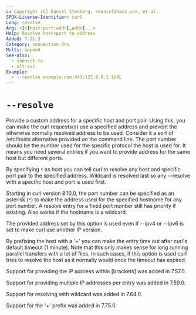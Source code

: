 ```yaml
---
c: Copyright (C) Daniel Stenberg, <daniel@haxx.se>, et al.
SPDX-License-Identifier: curl
Long: resolve
Arg: <[+]host:port:addr[,addr]...>
Help: Resolve host+port to address
Added: 7.21.3
Category: connection dns
Multi: append
See-also:
  - connect-to
  - alt-svc
Example:
  - --resolve example.com:443:127.0.0.1 $URL
---
```


# `--resolve`

Provide a custom address for a specific host and port pair. Using this, you
can make the curl requests(s) use a specified address and prevent the
otherwise normally resolved address to be used. Consider it a sort of
/etc/hosts alternative provided on the command line. The port number should be
the number used for the specific protocol the host is used for. It means
you need several entries if you want to provide address for the same host but
different ports.

By specifying `*` as host you can tell curl to resolve any host and specific
port pair to the specified address. Wildcard is resolved last so any --resolve
with a specific host and port is used first.

Starting in curl version 8.10.0, the port number can be specified as an
asterisk (`*`) to make the address used for the specified hostname for any
port number. A resolve entry for a fixed port number still has priority if
existing. Also works if the hostname is a wildcard.

The provided address set by this option is used even if --ipv4 or --ipv6 is
set to make curl use another IP version.

By prefixing the host with a '+' you can make the entry time out after curl's
default timeout (1 minute). Note that this only makes sense for long running
parallel transfers with a lot of files. In such cases, if this option is used
curl tries to resolve the host as it normally would once the timeout has
expired.

Support for providing the IP address within [brackets] was added in 7.57.0.

Support for providing multiple IP addresses per entry was added in 7.59.0.

Support for resolving with wildcard was added in 7.64.0.

Support for the '+' prefix was added in 7.75.0.
